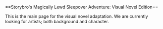 ==Storybro's Magically Lewd Sleepover Adventure: Visual Novel Edition==

This is the main page for the visual novel adaptation. We are currently looking for artists; both background and character. 

